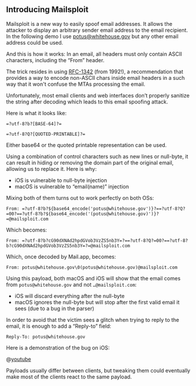 ## Introducing Mailsploit

Mailsploit is a new way to easily spoof email addresses. It allows the attacker to display an arbitrary sender email address to the email recipient. In the following demo I use potus@whitehouse.gov but any other email address could be used.

And this is how it works: In an email, all headers must only contain ASCII characters, including the “From” header.

The trick resides in using [RFC-1342](https://tools.ietf.org/html/rfc1342) (from 1992!), a recommendation that provides a way to encode non-ASCII chars inside email headers in a such way that it won't confuse the MTAs processing the email.

Unfortunately, most email clients and web interfaces don’t properly sanitize the string after decoding which leads to this email spoofing attack.

Here is what it looks like:

`=?utf-8?b?[BASE-64]?=`

`=?utf-8?Q?[QUOTED-PRINTABLE]?=`

Either base64 or the quoted printable representation can be used.

Using a combination of control characters such as new lines or null-byte, it can result in hiding or removing the domain part of the original email, allowing us to replace it. Here is why:

- iOS is vulnerable to null-byte injection
- macOS is vulnerable to “email(name)” injection

Mixing both of them turns out to work perfectly on both OSs:

`From: =?utf-8?b?${base64_encode('potus@whitehouse.gov')}?==?utf-8?Q?=00?==?utf-8?b?${base64_encode('(potus@whitehouse.gov)')}?=@mailsploit.com`

Which becomes:

`From: =?utf-8?b?cG90dXNAd2hpdGVob3VzZS5nb3Y=?==?utf-8?Q?=00?==?utf-8?b?cG90dXNAd2hpdGVob3VzZS5nb3Y=?=@mailsploit.com`

Which, once decoded by Mail.app, becomes:

`From: potus@whitehouse.gov\0(potus@whitehouse.gov)@mailsploit.com`

Using this payload, both macOS and iOS will show that the email comes from `potus@whitehouse.gov` and not `…@mailsploit.com`:

- iOS will discard everything after the null-byte
- macOS ignores the null-byte but will stop after the first valid email it sees (due to a bug in the parser)

In order to avoid that the victim sees a glitch when trying to reply to the email, it is enough to add a “Reply-to” field:

`Reply-To: potus@whitehouse.gov`

Here is a demonstration of the bug on iOS:

@[youtube](https://www.youtube.com/watch?v=hwjUROtXV5I?autoplay=1)

Payloads usually differ between clients, but tweaking them could eventually make most of the clients react to the same payload.
